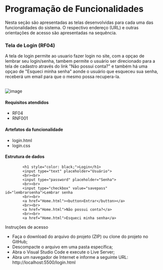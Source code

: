 # Programação de Funcionalidades
Nesta seção são apresentadas as telas desenvolvidas para cada uma das funcionalidades do sistema. O respectivo endereço (URL) e outras orientações de acesso são apresentadas na sequência.

<h3> Tela de Login (RF04)</h3>
A tela de login permite ao usuario fazer login no site, com a opçao de lembrar seu login/senha, tambem permite o usuário ser direcionado para a tela de cadastro através do link "Não possui conta?" e também há uma opçao de "Esqueci minha senha" aonde o usuário que esqueceu sua senha, receberá um email para que o mesmo possa recupera-la.
<br><br>

![image](https://user-images.githubusercontent.com/100742971/168402014-64c7768c-677a-4be1-a2cf-20e8c8db6715.png)

<h4>Requisitos atendidos</h4>

- RF04
- RNF001

<h4>Artefatos da funcionalidade</h4>

- login.html
- login.css

<h4>Estrutura de dados</h4>

            <h1 style="color: black;">Login</h1>
            <input type="text" placeholder="Usuário">
            <br><br>
            <input type="password" placeholder="Senha">
            <br><br>
            <input type="checkbox" value="savepass" id="lembrarsenha">Lembrar senha
            <br><br>
            <a href="Home.html"><button>Entrar</button></a>
            <br><br>
            <a href="Home.html">Não possui conta?</a>
            <br><br>
            <a href="Home.html">Esqueci minha senha</a>

Instruções de acesso

- Faça o download do arquivo do projeto (ZIP) ou clone do projeto no GitHub;
- Descompacte o arquivo em uma pasta específica;
- Abra o Visual Studio Code e execute o Live Server;
- Abra um navegador de Internet e informe a seguinte URL:
http://localhost:5500/login.html 
